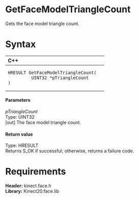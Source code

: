 GetFaceModelTriangleCount  
=========================  

Gets the face model triangle count. <span id="syntaxSection"></span>

Syntax  
======  

<table>
<colgroup>
<col width="100%" />
</colgroup>
<thead>
<tr class="header">
<th align="left">C++</th>
</tr>
</thead>
<tbody>
<tr class="odd">
<td align="left"><pre><code>HRESULT GetFaceModelTriangleCount(  
         UINT32 *pTriangleCount  
)</code></pre></td>
</tr>
</tbody>
</table>

<span id="ID4EG"></span>
#### Parameters  

*pTriangleCount*    
Type: UINT32  
[out] The face model triangle count.  

<span id="ID4EN"></span>
#### Return value  

Type: HRESULT  
Returns S\_OK if successful; otherwise, returns a failure code.  

<span id="requirements"></span>

Requirements  
============  

**Header:** kinect.face.h  
**Library:** Kinect20.face.lib  



<!--Please do not edit the data in the comment block below.-->
<!--
TOCTitle : GetFaceModelTriangleCount
RLTitle : GetFaceModelTriangleCount
KeywordK : GetFaceModelTriangleCount
KeywordF : GetFaceModelTriangleCount
KeywordF : Microsoft.Kinect.face.GetFaceModelTriangleCount(UINT32@)
KeywordA : M:Microsoft.Kinect.face.GetFaceModelTriangleCount(UINT32@)
AssetID : M:Microsoft.Kinect.face.GetFaceModelTriangleCount(UINT32@)
Locale : en-us
CommunityContent : 1
APIType : Managed
APILocation : 
APIName : Microsoft.Kinect.face.GetFaceModelTriangleCount
TargetOS : Windows
TopicType : kbSyntax
DevLang : C++
DocSet : K4Wv2
ProjType : K4Wv2Proj
Technology : Kinect for Windows
Product : Kinect for Windows SDK v2
productversion : 20
-->
